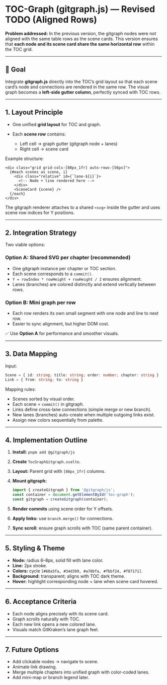 # TOC-Graph (gitgraph.js) — Revised TODO (Aligned Rows)

**Problem addressed:** In the previous version, the gitgraph nodes were not aligned with the same table rows as the scene cards. This version ensures that **each node and its scene card share the same horizontal row** within the TOC grid.

---

## 🎯 Goal

Integrate **gitgraph.js** directly into the TOC’s grid layout so that each scene card’s node and connections are rendered in the same row. The visual graph becomes a **left-side gutter column**, perfectly synced with TOC rows.

---

## 1. Layout Principle

* One unified **grid layout** for TOC and graph.
* Each **scene row** contains:

  * Left cell → graph gutter (gitgraph node + lanes)
  * Right cell → scene card

Example structure:

```svelte
<div class="grid grid-cols-[80px_1fr] auto-rows-[56px]">
  {#each scenes as scene, i}
    <div class="relative" id={`lane-${i}`}>
      <!-- Node + line rendered here -->
    </div>
    <SceneCard {scene} />
  {/each}
</div>
```

The gitgraph renderer attaches to a shared `<svg>` inside the gutter and uses scene row indices for Y positions.

---

## 2. Integration Strategy

Two viable options:

### **Option A: Shared SVG per chapter (recommended)**

* One gitgraph instance per chapter or TOC section.
* Each scene corresponds to a `commit()`.
* `Y = rowIndex * rowHeight + rowHeight / 2` ensures alignment.
* Lanes (branches) are colored distinctly and extend vertically between rows.

### **Option B: Mini graph per row**

* Each row renders its own small segment with one node and line to next row.
* Easier to sync alignment, but higher DOM cost.

✅ Use **Option A** for performance and smoother visuals.

---

## 3. Data Mapping

Input:

```ts
Scene = { id: string; title: string; order: number; chapter: string }
Link = { from: string; to: string }
```

Mapping rules:

* Scenes sorted by visual order.
* Each scene = `commit()` in gitgraph.
* Links define cross-lane connections (simple merge or new branch).
* New lanes (branches) auto-create when multiple outgoing links exist.
* Assign new colors sequentially from palette.

---

## 4. Implementation Outline

1. **Install:** `pnpm add @gitgraph/js`
2. **Create** `TocGraphGitgraph.svelte`.
3. **Layout:** Parent grid with `[80px_1fr]` columns.
4. **Mount gitgraph:**

   ```ts
   import { createGitgraph } from '@gitgraph/js';
   const container = document.getElementById('toc-graph');
   const gitgraph = createGitgraph(container);
   ```
5. **Render commits** using scene order for Y offsets.
6. **Apply links:** use `branch.merge()` for connections.
7. **Sync scroll:** ensure graph scrolls with TOC (same parent container).

---

## 5. Styling & Theme

* **Node:** radius 6–8px, solid fill with lane color.
* **Line:** 2px stroke.
* **Colors:** cycle `[#60a5fa, #34d399, #a78bfa, #fbbf24, #f87171]`.
* **Background:** transparent; aligns with TOC dark theme.
* **Hover:** highlight corresponding node + lane when scene card hovered.

---

## 6. Acceptance Criteria

* Each node aligns precisely with its scene card.
* Graph scrolls naturally with TOC.
* Each new link opens a new colored lane.
* Visuals match GitKraken’s lane graph feel.

---

## 7. Future Options

* Add clickable nodes → navigate to scene.
* Animate link drawing.
* Merge multiple chapters into unified graph with color-coded lanes.
* Add mini-map or branch legend later.
